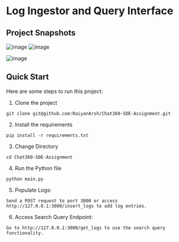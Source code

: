 # Log Ingestor and Query Interface
## Project Snapshots
![image](https://github.com/RaiyanArsh/Chat360-SDE-Assignment/assets/122980943/1f15b38a-2b5c-4361-91ee-a1c457930e52)
![image](https://github.com/RaiyanArsh/Chat360-SDE-Assignment/assets/122980943/ac1163e1-a562-43a0-80a8-8a5cbb055e9a)

![image](https://github.com/RaiyanArsh/Chat360-SDE-Assignment/assets/122980943/8e2a969a-a24c-423b-aecc-b77145401e2b)



## Quick Start
Here are some steps to run this project:

1. Clone the project

```
git clone git@github.com:RaiyanArsh/Chat360-SDE-Assignment.git
```
2. Install the requirements
```
pip install -r requirements.txt
```
3. Change Directory
```
cd Chat360-SDE-Assignment
```
4. Run the Python file
```
python main.py
```
5. Populate Logs:
```
Send a POST request to port 3000 or access http://127.0.0.1:3000/insert_logs to add log entries.
```
6. Access Search Query Endpoint:
```
Go to http://127.0.0.1:3000/get_logs to use the search query functionality.
```
